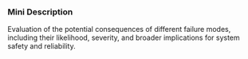 ### Mini Description

Evaluation of the potential consequences of different failure modes, including their likelihood, severity, and broader implications for system safety and reliability.
